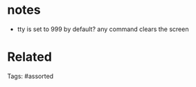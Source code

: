 # notes
  - tty is set to 999 by default? any command clears the screen

# Related

Tags:
    #assorted
